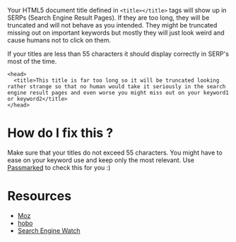 Your HTML5 document title defined in `<title></title>` tags will show up in SERPs (Search Engine Result Pages). If they are too long, they will be truncated and will not behave as you intended. They might be truncated missing out on important keywords but mostly they will just look weird and cause humans not to click on them.

If your titles are less than 55 characters it should display correctly in SERP's most of the time.

```
<head>
  <title>This title is far too long so it will be truncated looking rather strange so that no human would take it seriously in the search engine result pages and even worse you might miss out on your keyword1 or keyword2</title>
</head>
```

# How do I fix this ?

Make sure that your titles do not exceed 55 characters. You might have to ease on your keyword use and keep only the most relevant. Use [Passmarked](http://passmarked.com) to check this for you :)

# Resources

* [Moz](https://moz.com/learn/seo/title-tag)
* [hobo](http://www.hobo-web.co.uk/title-tags/)
* [Search Engine Watch](https://searchenginewatch.com/sew/how-to/2154469/write-title-tags-search-engine-optimization)